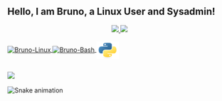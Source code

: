 
<!--
**Brwnb/Brwnb** is a ✨ _special_ ✨ repository because its `README.md` (this file) appears on your GitHub profile.

Here are some ideas to get you started:

- 🔭 I’m currently working on ...
- 🌱 I’m currently learning ...
- 👯 I’m looking to collaborate on ...
- 🤔 I’m looking for help with ...
- 💬 Ask me about ...
- 📫 How to reach me: ...
- 😄 Pronouns: ...
- ⚡ Fun fact: ...
-->

## Hello, I am Bruno, a Linux User and Sysadmin!
<div align="center">
  <a href="https://github.com/Brwnb"/>
  <img height="180em" src="https://github-readme-stats.vercel.app/api?username=Brwnb&show_icons=true&theme=dracula&include_all_commits=true&count_private=true" />
  <img height="180em" src="https://github-readme-stats.vercel.app/api/top-langs/?username=Brwnb&layout=compact&langs_count=7&theme=dracula" />
</div>
 
<div style="display: inline_block"><br/>
  <img align="center" alt="Bruno-Linux" height="40" width="50"  src="https://cdn.jsdelivr.net/gh/devicons/devicon/icons/linux/linux-original.svg" />
  <img align="center" alt="Bruno-Bash" height="40" width="50" src="https://cdn.jsdelivr.net/gh/devicons/devicon/icons/bash/bash-original.svg" />
  <img align="center" alt="Bruno-Python" height="40" width="50" src="https://raw.githubusercontent.com/devicons/devicon/master/icons/python/python-original.svg"/>  
</div> 

  ##

<div> 

  <a href="https://www.linkedin.com/in/bruno-borges-redes" target="_blank"><img src="https://img.shields.io/badge/-LinkedIn-%230077B5?style=for-the-badge&logo=linkedin&logoColor=white" target="_blank"></a> 
 
  ![Snake animation](https://github.com/Brwnb/Brwnb/blob/output/github-contribution-grid-snake.svg)  
 
</div>
   

